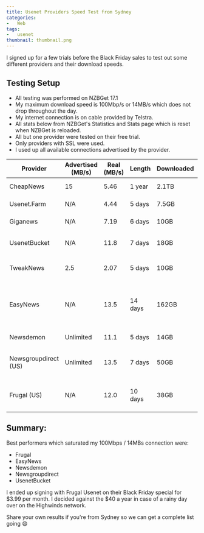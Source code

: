 ```yaml
---
title: Usenet Providers Speed Test from Sydney
categories:
-   Web
tags:
-   usenet
thumbnail: thumbnail.png
---
```


I signed up for a few trials before the Black Friday sales to test out some different providers and their download speeds.

<!-- more -->

## Testing Setup

*   All testing was performed on NZBGet 17.1
*   My maximum download speed is 100Mbp/s or 14MB/s which does not drop throughout the day.
*   My internet connection is on cable provided by Telstra.
*   All stats below from NZBGet's Statistics and Stats page which is reset when NZBGet is reloaded.
*   All but one provider were tested on their free trial.
*   Only providers with SSL were used.
*   I used up all available connections advertised by the provider.

| Provider | Advertised (MB/s) | Real (MB/s) | Length | Downloaded | Notes
|-|-|-|-|-|-
| CheapNews | 15 | 5.46 | 1 year | 2.1TB | My old provider
| Usenet.Farm | N/A | 4.44 | 5 days | 7.5GB | 10GB Trial
| Giganews | N/A | 7.19 | 6 days | 10GB | 10GB Trial
| UsenetBucket | N/A | 11.8 | 7 days | 18GB | 7 Day / 25GB Trial
| TweakNews | 2.5 | 2.07 | 5 days | 10GB | 7 Day / 10GB Trial
| EasyNews | N/A | 13.5 | 14 days | 162GB | 14 Day / 10 GB Trial, which kept going
| Newsdemon | Unlimited | 11.1 | 5 days | 14GB | 15GB Trial
| Newsgroupdirect (US) | Unlimited | 13.5 | 7 days | 50GB | EU servers @ 7MB/s
| Frugal (US) | N/A | 12.0 | 10 days | 38GB | EU servers @ 6.8MB/s

## Summary:

Best performers which saturated my 100Mbps / 14MBs connection were:

*   Frugal
*   EasyNews
*   Newsdemon
*   Newsgroupdirect
*   UsenetBucket

I ended up signing with Frugal Usenet on their Black Friday special for $3.99 per month. I decided against the $40 a year in case of a rainy day over on the Highwinds network.

Share your own results if you're from Sydney so we can get a complete list going :smile:
